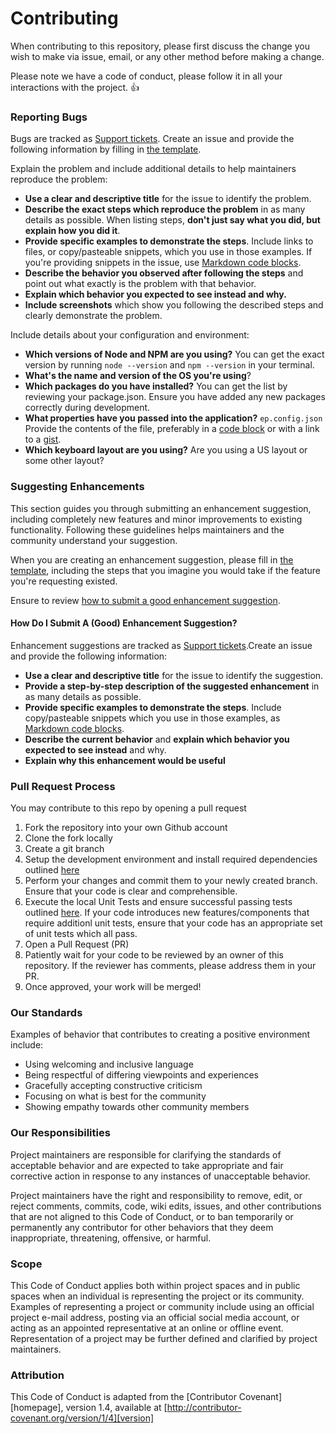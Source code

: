 # Contributing

When contributing to this repository, please first discuss the change you wish to make via issue,
email, or any other method before making a change.

Please note we have a code of conduct, please follow it in all your interactions with the project. 👍

### Reporting Bugs
Bugs are tracked as [Support tickets](https://support.elasticpath.com/support/). Create an issue and provide the following information by filling in [the template](ISSUE_TEMPLATE.md).

Explain the problem and include additional details to help maintainers reproduce the problem:

* **Use a clear and descriptive title** for the issue to identify the problem.
* **Describe the exact steps which reproduce the problem** in as many details as possible. When listing steps, **don't just say what you did, but explain how you did it**.
* **Provide specific examples to demonstrate the steps**. Include links to files, or copy/pasteable snippets, which you use in those examples. If you're providing snippets in the issue, use [Markdown code blocks](https://help.github.com/articles/markdown-basics/#multiple-lines).
* **Describe the behavior you observed after following the steps** and point out what exactly is the problem with that behavior.
* **Explain which behavior you expected to see instead and why.**
* **Include screenshots** which show you following the described steps and clearly demonstrate the problem.

Include details about your configuration and environment:

* **Which versions of Node and NPM are you using?** You can get the exact version by running `node --version` and `npm --version` in your terminal.
* **What's the name and version of the OS you're using**?
* **Which packages do you have installed?** You can get the list by reviewing your package.json. Ensure you have added any new packages correctly during development.
* **What properties have you passed into the application?** `ep.config.json` Provide the contents of the file, preferably in a [code block](https://help.github.com/articles/markdown-basics/#multiple-lines) or with a link to a [gist](https://gist.github.com/).
* **Which keyboard layout are you using?** Are you using a US layout or some other layout?

### Suggesting Enhancements

This section guides you through submitting an enhancement suggestion, including completely new features and minor improvements to existing functionality. Following these guidelines helps maintainers and the community understand your suggestion.

When you are creating an enhancement suggestion, please fill in [the template](ISSUE_TEMPLATE.md), including the steps that you imagine you would take if the feature you're requesting existed.

Ensure to review [how to submit a good enhancement suggestion](#how-do-i-submit-a-good-enhancement-suggestion).

#### How Do I Submit A (Good) Enhancement Suggestion?

Enhancement suggestions are tracked as [Support tickets](https://support.elasticpath.com/support/).Create an issue and provide the following information:

* **Use a clear and descriptive title** for the issue to identify the suggestion.
* **Provide a step-by-step description of the suggested enhancement** in as many details as possible.
* **Provide specific examples to demonstrate the steps**. Include copy/pasteable snippets which you use in those examples, as [Markdown code blocks](https://help.github.com/articles/markdown-basics/#multiple-lines).
* **Describe the current behavior** and **explain which behavior you expected to see instead** and why.
* **Explain why this enhancement would be useful**

### Pull Request Process
You may contribute to this repo by opening a pull request

1. Fork the repository into your own Github account
2. Clone the fork locally
3. Create a git branch
4. Setup the development environment and install required dependencies outlined [here](README.md#setup-development)
5. Perform your changes and commit them to your newly created branch. Ensure that your code is clear and comprehensible.
6. Execute the local Unit Tests and ensure successful passing tests outlined [here](README.md#unit-tests-tba). If your code introduces new features/components that require additionl unit tests, ensure that your code has an appropriate set of unit tests which all pass.
7. Open a Pull Request (PR)
8. Patiently wait for your code to be reviewed by an owner of this repository. If the reviewer has comments, please address them in your PR.
9. Once approved, your work will be merged!

### Our Standards

Examples of behavior that contributes to creating a positive environment
include:

* Using welcoming and inclusive language
* Being respectful of differing viewpoints and experiences
* Gracefully accepting constructive criticism
* Focusing on what is best for the community
* Showing empathy towards other community members

### Our Responsibilities

Project maintainers are responsible for clarifying the standards of acceptable
behavior and are expected to take appropriate and fair corrective action in
response to any instances of unacceptable behavior.

Project maintainers have the right and responsibility to remove, edit, or
reject comments, commits, code, wiki edits, issues, and other contributions
that are not aligned to this Code of Conduct, or to ban temporarily or
permanently any contributor for other behaviors that they deem inappropriate,
threatening, offensive, or harmful.

### Scope

This Code of Conduct applies both within project spaces and in public spaces
when an individual is representing the project or its community. Examples of
representing a project or community include using an official project e-mail
address, posting via an official social media account, or acting as an appointed
representative at an online or offline event. Representation of a project may be
further defined and clarified by project maintainers.

### Attribution

This Code of Conduct is adapted from the [Contributor Covenant][homepage], version 1.4,
available at [http://contributor-covenant.org/version/1/4][version]
